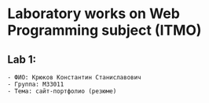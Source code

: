 # Laboratory works on Web Programming subject (ITMO)

## Lab 1:
    - ФИО: Крюков Константин Станиславович
    - Группа: M33011
    - Тема: сайт-портфолио (резюме)
